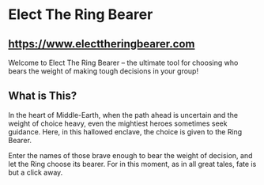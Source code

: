 # Elect The Ring Bearer

## https://www.electtheringbearer.com

Welcome to Elect The Ring Bearer – the ultimate tool for choosing who bears the weight of making tough decisions in your group!

## What is This?

In the heart of Middle-Earth, when the path ahead is uncertain and the weight of choice heavy, even the mightiest heroes sometimes seek guidance. Here, in this hallowed enclave, the choice is given to the Ring Bearer.

Enter the names of those brave enough to bear the weight of decision, and let the Ring choose its bearer. For in this moment, as in all great tales, fate is but a click away.
